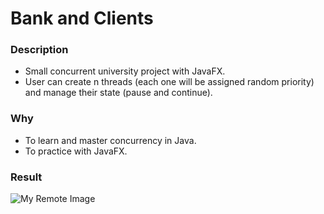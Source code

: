 # Bank and Clients

### Description
- Small concurrent university project with JavaFX.
- User can create n threads (each one will be assigned random priority) and manage their state (pause and continue).

### Why
- To learn and master concurrency in Java.
- To practice with JavaFX.

### Result
![My Remote Image](https://i.pinimg.com/736x/06/bf/51/06bf51266a1069e6df6be4a22c3e3a0d.jpg)

